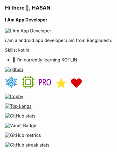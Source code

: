  ### Hi there 👋, HASAN
#### I Am  App Developer
![I Am  App Developer]( )

i am a android app developer.i am from Bangladesh.

Skills: kotlin

- 🌱 I’m currently learning KOTLIN 


[<img src='https://cdn.jsdelivr.net/npm/simple-icons@3.0.1/icons/github.svg' alt='github' height='40'>](https://github.com/hasan-techbd)  

<a href='https://archiveprogram.github.com/'><img src='https://raw.githubusercontent.com/acervenky/animated-github-badges/master/assets/acbadge.gif' width='40' height='40'></a> <a href='https://docs.github.com/en/developers'><img src='https://raw.githubusercontent.com/acervenky/animated-github-badges/master/assets/devbadge.gif' width='40' height='40'></a> <a href='https://github.com/pricing'><img src='https://raw.githubusercontent.com/acervenky/animated-github-badges/master/assets/pro.gif' width='40' height='40'></a> <a href='https://stars.github.com/'><img src='https://raw.githubusercontent.com/acervenky/animated-github-badges/master/assets/starbadge.gif' width='35' height='35'></a> <a href='https://docs.github.com/en/github/supporting-the-open-source-community-with-github-sponsors'><img src='https://raw.githubusercontent.com/acervenky/animated-github-badges/master/assets/sponsorbadge.gif' width='35' height='35'></a> 

[![trophy](https://github-profile-trophy.vercel.app/?username=hasan-techbd)](https://github.com/ryo-ma/github-profile-trophy)

[![Top Langs](https://github-readme-stats.vercel.app/api/top-langs/?username=hasan-techbd)](https://github.com/anuraghazra/github-readme-stats)

![GitHub stats](https://github-readme-stats.vercel.app/api?username=hasan-techbd&show_icons=true&count_private=true)  

![Vaunt Badge](https://api.vaunt.dev/v1/github/entities/hasan-techbd/contributions?format=svg&private=true)  

![GitHub metrics](https://metrics.lecoq.io/hasan-techbd)  

![GitHub streak stats](https://streak-stats.demolab.com/?user=hasan-techbd)  


